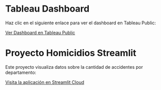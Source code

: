 # Tableau Dashboard

Haz clic en el siguiente enlace para ver el dashboard en Tableau Public:

[Ver Dashboard en Tableau Public](https://public.tableau.com/shared/HJ9PZTSZ9?:display_count=n&:origin=viz_share_link)

# Proyecto Homicidios Streamlit

Este proyecto visualiza datos sobre la cantidad de accidentes por departamento:

[Visita la aplicación en Streamlit Cloud](https://proyectohomicidios-k4vgidappkhpekotecnblzn.streamlit.app/)
